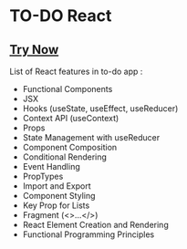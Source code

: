# TO-DO React 
## [Try Now](https://to-do-react00.vercel.app/)

List of React features in to-do app :

- Functional Components
- JSX
- Hooks (useState, useEffect, useReducer)
- Context API (useContext)
- Props
- State Management with useReducer
- Component Composition
- Conditional Rendering
- Event Handling
- PropTypes
- Import and Export
- Component Styling
- Key Prop for Lists
- Fragment (<>...</>)
- React Element Creation and Rendering
- Functional Programming Principles
